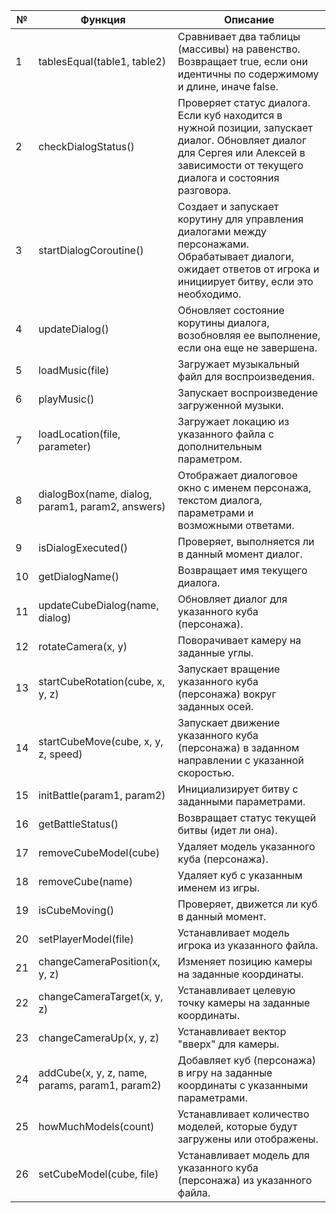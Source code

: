 | №  | Функция                     | Описание                                                                                     |
|----|-----------------------------|----------------------------------------------------------------------------------------------|
| 1  | tablesEqual(table1, table2) | Сравнивает два таблицы (массивы) на равенство. Возвращает true, если они идентичны по содержимому и длине, иначе false. |
| 2  | checkDialogStatus()         | Проверяет статус диалога. Если куб находится в нужной позиции, запускает диалог. Обновляет диалог для Сергея или Алексей в зависимости от текущего диалога и состояния разговора. |
| 3  | startDialogCoroutine()      | Создает и запускает корутину для управления диалогами между персонажами. Обрабатывает диалоги, ожидает ответов от игрока и инициирует битву, если это необходимо. |
| 4  | updateDialog()              | Обновляет состояние корутины диалога, возобновляя ее выполнение, если она еще не завершена. |
| 5  | loadMusic(file)             | Загружает музыкальный файл для воспроизведения.                                            |
| 6  | playMusic()                 | Запускает воспроизведение загруженной музыки.                                             |
| 7  | loadLocation(file, parameter)| Загружает локацию из указанного файла с дополнительным параметром.                        |
| 8  | dialogBox(name, dialog, param1, param2, answers) | Отображает диалоговое окно с именем персонажа, текстом диалога, параметрами и возможными ответами. |
| 9  | isDialogExecuted()          | Проверяет, выполняется ли в данный момент диалог.                                         |
| 10 | getDialogName()             | Возвращает имя текущего диалога.                                                           |
| 11 | updateCubeDialog(name, dialog) | Обновляет диалог для указанного куба (персонажа).                                       |
| 12 | rotateCamera(x, y)          | Поворачивает камеру на заданные углы.                                                      |
| 13 | startCubeRotation(cube, x, y, z) | Запускает вращение указанного куба (персонажа) вокруг заданных осей.                   |
| 14 | startCubeMove(cube, x, y, z, speed) | Запускает движение указанного куба (персонажа) в заданном направлении с указанной скоростью. |
| 15 | initBattle(param1, param2)  | Инициализирует битву с заданными параметрами.                                             |
| 16 | getBattleStatus()           | Возвращает статус текущей битвы (идет ли она).                                            |
| 17 | removeCubeModel(cube)      | Удаляет модель указанного куба (персонажа).                                               |
| 18 | removeCube(name)            | Удаляет куб с указанным именем из игры.                                                    |
| 19 | isCubeMoving()              | Проверяет, движется ли куб в данный момент.                                               |
| 20 | setPlayerModel(file)        | Устанавливает модель игрока из указанного файла.                                          |
| 21 | changeCameraPosition(x, y, z)| Изменяет позицию камеры на заданные координаты.                                           |
| 22 | changeCameraTarget(x, y, z) | Устанавливает целевую точку камеры на заданные координаты.                                |
| 23 | changeCameraUp(x, y, z)     | Устанавливает вектор "вверх" для камеры.                                                 |
| 24 | addCube(x, y, z, name, params, param1, param2) | Добавляет куб (персонажа) в игру на заданные координаты с указанными параметрами. |
| 25 | howMuchModels(count)        | Устанавливает количество моделей, которые будут загружены или отображены.                 |
| 26 | setCubeModel(cube, file)    | Устанавливает модель для указанного куба (персонажа) из указанного файла.                |

